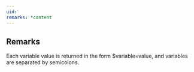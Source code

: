 ```yaml
---
uid: 
remarks: *content
---
```

## Remarks  
 Each variable value is returned in the form $variable=value, and             variables are separated by semicolons.